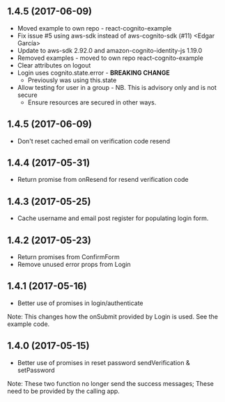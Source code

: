 ## 1.4.5 (2017-06-09)

- Moved example to own repo - react-cognito-example
- Fix issue #5 using aws-sdk instead of aws-cognito-sdk (#11) <Edgar García>
- Update to aws-sdk 2.92.0 and amazon-cognito-identity-js 1.19.0
- Removed examples - moved to own repo react-cognito-example
- Clear attributes on logout
- Login uses cognito.state.error - **BREAKING CHANGE**
  - Previously was using this.state
- Allow testing for user in a group - NB. This is advisory only and is not secure
  - Ensure resources are secured in other ways.

## 1.4.5 (2017-06-09)

- Don't reset cached email on verification code resend

## 1.4.4 (2017-05-31)

- Return promise from onResend for resend verification code

## 1.4.3 (2017-05-25)

- Cache username and email post register for populating login form.

## 1.4.2 (2017-05-23)

- Return promises from ConfirmForm
- Remove unused error props from Login

## 1.4.1 (2017-05-16)

- Better use of promises in login/authenticate

Note: This changes how the onSubmit provided by Login is used. See the example code.

## 1.4.0 (2017-05-15)

- Better use of promises in reset password sendVerification & setPassword

Note: These two function no longer send the success messages;
These need to be provided by the calling app.

